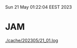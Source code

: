 Sun 21 May 01:22:04 EEST 2023
# JAM
<a href='./cache/202305/21_01.log'>./cache/202305/21_01.log</a>
